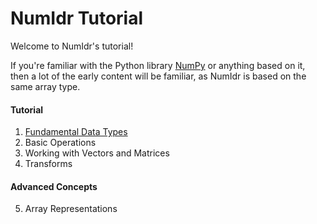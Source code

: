 # NumIdr Tutorial

Welcome to NumIdr's tutorial!

If you're familiar with the Python library [NumPy](https://numpy.org/) or anything based on it, then a lot of the early content will be familiar, as NumIdr is based on the same array type.

#### Tutorial

1. [Fundamental Data Types](DataTypes.md)
2. Basic Operations
3. Working with Vectors and Matrices
4. Transforms

#### Advanced Concepts

5. Array Representations
